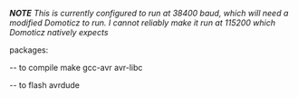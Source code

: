 _**NOTE** This is currently configured to run at 38400 baud, which will need a
modified Domoticz to run. I cannot reliably make it run at 115200 which Domoticz
natively expects_

packages:

-- to compile
make
gcc-avr
avr-libc

-- to flash
avrdude
